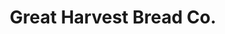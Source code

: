 ---
title: "Great Harvest Bread Co."
url: /rochester/great-harvest-bread-co-north-broadway-avenue/
shop: bakery
---